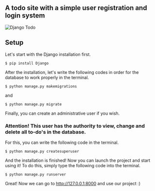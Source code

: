 ## A todo site with a simple user registration and login system
![Django Todo](https://user-images.githubusercontent.com/49074377/231274842-ca35155e-f547-4882-a2c3-2eb72c7efd8e.png)
## **Setup**
Let's start with the Django installation first.


    $ pip install Django
After the installation, let's write the following codes in order for the database to work properly in the terminal.


    $ python manage.py makemigrations
and


    $ python manage.py migrate
Finally, you can create an administrative user if you wish.

### Attention! This user has the authority to view, change and delete all to-do's in the database.

 For this, you can write the following code in the terminal.


    $ python manage.py createsuperuser

And the installation is finished! Now you can launch the project and start using it! To do this, simply type the following code into the terminal.


    $ python manage.py runserver

Great! Now we can go to http://127.0.0.1:8000 and use our project :)
